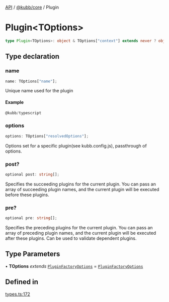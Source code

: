 [API](../../../packages.md) / [@kubb/core](../index.md) / Plugin

# Plugin\<TOptions\>

```ts
type Plugin<TOptions>: object & TOptions["context"] extends never ? object : object;
```

## Type declaration

### name

```ts
name: TOptions["name"];
```

Unique name used for the plugin

#### Example

```ts
@kubb/typescript
```

### options

```ts
options: TOptions["resolvedOptions"];
```

Options set for a specific plugin(see kubb.config.js), passthrough of options.

### post?

```ts
optional post: string[];
```

Specifies the succeeding plugins for the current plugin. You can pass an array of succeeding plugin names, and the current plugin will be executed before these plugins.

### pre?

```ts
optional pre: string[];
```

Specifies the preceding plugins for the current plugin. You can pass an array of preceding plugin names, and the current plugin will be executed after these plugins.
Can be used to validate dependent plugins.

## Type Parameters

• **TOptions** *extends* [`PluginFactoryOptions`](PluginFactoryOptions.md) = [`PluginFactoryOptions`](PluginFactoryOptions.md)

## Defined in

[types.ts:172](https://github.com/kubb-project/kubb/blob/7f30045af96d8c89b6cda0a30f7535f095a0cb45/packages/core/src/types.ts#L172)
